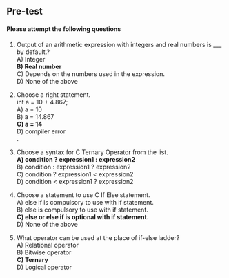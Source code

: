 ## <b> Pre-test
#### Please attempt the following questions</br></b>

1) Output of an arithmetic expression with integers and real numbers is ___ by default.?<br>
A) Integer<br>
<b>B) Real number</b><br>
C) Depends on the numbers used in the expression.<br>
D) None of the above<br>

2) Choose a right statement.<br>
int a = 10 + 4.867;<br>
A) a = 10<br>
B) a = 14.867<br>
<b>C) a = 14</b><br>
D) compiler error<br>.

3) Choose a syntax for C Ternary Operator from the list.<br>
<b>A) condition ? expression1 : expression2</b><br>
B) condition : expression1 ? expression2<br>
C) condition ? expression1 < expression2<br>
D) condition < expression1 ? expression2<br>

4) Choose a statement to use C If Else statement.<br>
A) else if is compulsory to use with if statement.<br>
B) else is compulsory to use with if statement.<br>
<b>C) else or else if is optional with if statement.</b><br>
D) None of the above<br>

5) What operator can be used at the place of if-else ladder?<br>
A) Relational operator<br>
B) Bitwise operator<br>
<b>C) Ternary</b><br>
D) Logical operator<br>
